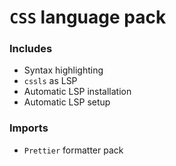 # `CSS` language pack

### Includes

- Syntax highlighting
- `cssls` as LSP
- Automatic LSP installation
- Automatic LSP setup

### Imports

- `Prettier` formatter pack
